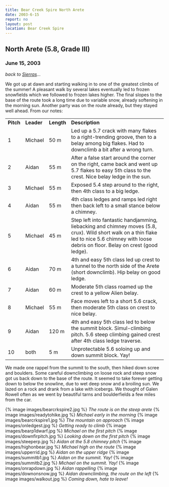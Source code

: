 ```yaml
---
title: Bear Creek Spire North Arete
date: 2003-6-15
report: no
layout: post
location: Bear Creek Spire
---
```


<h2>North Arete (5.8, Grade III)</h2>
<h3>June 15, 2003</h3>

*back to [Sierras](#/sections/trips/2003_cali)...*

We got up at dawn and starting walking in to one of the greatest climbs
of the summer! A pleasant walk by several lakes eventually led to
frozen snowfields which we followed to frozen lakes higher.
The final slopes to the base of the route took a long time due to
variable snow, already softening in the morning sun. Another party
was on the route already, but they stayed well ahead. From our notes:


<table>
<tr>
<td><b>Pitch</td>
<td><b>Leader</td>
<td><b>Length</td>
<td><b>Description</td>
</tr>


<tr>
<td>1</td>
<td>Michael</td>
<td>50 m</td>
<td>
Led up a 5.7 crack with many flakes to a right-trending groove, then to a
belay among big flakes. Had to downclimb a bit after a wrong turn.
</td>
</tr>


<tr>
<td>2</td>
<td>Aidan</td>
<td>55 m</td>
<td>
After a false start around the corner on the right, came back and went up
5.7 flakes to easy 5th class to the crest. Nice belay ledge in the sun.
</td>
</tr>



<tr>
<td>3</td>
<td>Michael</td>
<td>55 m</td>
<td>
Exposed 5.4 step around to the right, then 4th class to a big ledge.
</td>
</tr>



<tr>
<td>4</td>
<td>Aidan</td>
<td>55 m</td>
<td>
4th class ledges and ramps led right then back left to a small stance
below a chimney.
</td>
</tr>



<tr>
<td>5</td>
<td>Michael</td>
<td>45 m</td>
<td>Step left into fantastic handjamming, liebacking and chimney moves
(5.8, crux). Wild short walk on a thin flake led to nice 5.6 chimney with loose
debris on floor. Belay on crest (good ledge).
</td>
</tr>


<tr>
<td>6</td>
<td>Aidan</td>
<td>70 m</td>
<td>
4th and easy 5th class led up crest to a tunnel to the north side of the
Arete (short downclimb). Hip belay on good ledge.
</td>
</tr>


<tr>
<td>7</td>
<td>Aidan</td>
<td>60 m</td>
<td>
Moderate 5th class roamed up the crest to a yellow Alien belay.
</td>
</tr>


<tr>
<td>8</td>
<td>Michael</td>
<td>55 m</td>
<td>
Face moves left to a  short 5.6 crack, then moderate 5th class on
crest to nice belay.
</td>
</tr>


<tr>
<td>9</td>
<td>Aidan</td>
<td>120 m</td>
<td>
4th and easy 5th class led to below the summit block. Simul-climbing
pitch. 5.6 steep climbing gained crest after 4th class ledge traverse.
</td>
</tr>


<tr>
<td>10</td>
<td>both</td>
<td>5 m</td>
<td>
Unprotectable 5.6 soloing up and down summit block. Yay!
</td>
</tr>


</table>



We made one rappel from the summit to the south, then hiked down scree
and boulders. Some careful downclimbing on loose rock and steep snow
got us back down to the base of the route. It seemed to take forever getting
down to below the snowline, due to wet deep snow and a broiling sun.
We lazed on a rock and drank from a lake with icebergs. We thought of
Galen Rowell often as we went by beautiful tarns and boulderfields a few
miles from the car.




{% image images/bearcrkspire2.jpg %}
<i>The route is on the steep arete</i>
{% image images/readytohike.jpg %}
<i>Michael early in the morning</i>
{% image images/bearcrkspire1.jpg %}
<i>The mountain on approach</i>
{% image images/onledgest.jpg %}
<i>Getting ready to climb</i>
{% image images/bearp1dwarf.jpg %}
<i>Michael on the first pitch</i>
{% image images/downfirpitch.jpg %}
<i>Looking down on the first pitch</i>
{% image images/steeperp.jpg %}
<i>Aidan at the 5.8 chimney pitch</i>
{% image images/highonbear.jpg %}
<i>Michael high on the route</i>
{% image images/upperrid.jpg %}
<i>Aidan on the upper ridge</i>
{% image images/summitb1.jpg %}
<i>Aidan on the summit. Yay!</i>
{% image images/summitb2.jpg %}
<i>Michael on the summit. Yay!</i>
{% image images/onrapdown.jpg %}
<i>Aidan rappelling</i>
{% image images/downonsnow.jpg %}
<i>Aidan downclimbing, the route on the left</i>
{% image images/walkout.jpg %}
<i>Coming down, hate to leave!</i>
